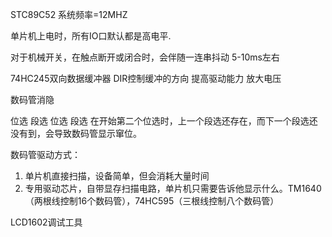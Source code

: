 STC89C52 系统频率=12MHZ

单片机上电时，所有IO口默认都是高电平.

对于机械开关，在触点断开或闭合时，会伴随一连串抖动   5-10ms左右



74HC245双向数据缓冲器   DIR控制缓冲的方向  提高驱动能力 放大电压

数码管消隐

位选	段选 	位选	段选 		在开始第二个位选时，上一个段选还存在，而下一个段选还没有到，会导致数码管显示窜位。

数码管驱动方式：

1. 单片机直接扫描，设备简单，但会消耗大量时间
2. 专用驱动芯片，自带显存扫描电路，单片机只需要告诉他显示什么。TM1640（两根线控制16个数码管），74HC595（三根线控制八个数码管）



LCD1602调试工具